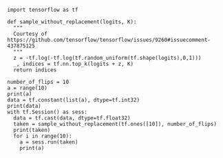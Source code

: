     import tensorflow as tf

    def sample_without_replacement(logits, K):
      """
      Courtesy of https://github.com/tensorflow/tensorflow/issues/9260#issuecomment-437875125
      """
      z = -tf.log(-tf.log(tf.random_uniform(tf.shape(logits),0,1)))
      _, indices = tf.nn.top_k(logits + z, K)
      return indices

    number_of_flips = 10
    a = range(10)
    print(a)
    data = tf.constant(list(a), dtype=tf.int32)
    print(data)
    with tf.Session() as sess:
      data = tf.cast(data, dtype=tf.float32)
      taken = sample_without_replacement(tf.ones([10]), number_of_flips)
      print(taken)
      for i in range(10):
        a = sess.run(taken)
        print(a)
